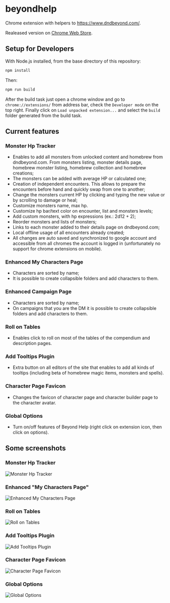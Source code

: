 # beyondhelp
Chrome extension with helpers to https://www.dndbeyond.com/. 

Realeased version on [Chrome Web Store](https://chrome.google.com/webstore/detail/beyond-help/aojmegjchfjmkgmihimpplblfalnpdop?hl=en).

## Setup for Developers

With Node.js installed, from the base directory of this repository:
```bash
npm install
```
Then:
```bash
npm run build
```
After the build task just open a chrome window and go to `chrome://extensions/` from address bar, check the `Developer mode` on the top right. Finally click on `Load unpacked extension...` and select the `build` folder generated from the build task.

## Current features

### Monster Hp Tracker
- Enables to add all monsters from unlocked content and homebrew from dndbeyond.com. From monsters listing, monster details page, homebrew monster listing, homebrew collection and homebrew creations;
- The monsters can be added with average HP or calculated one;
- Creation of independent encounters. This allows to prepare the encounters before hand and quickly swap from one to another;
- Change the monsters current HP by clicking and typing the new value or by scrolling to damage or heal;
- Customize monsters name, max hp.
- Customize hp bar/text color on encounter, list and monsters levels;
- Add custom monsters, with hp expressions (ex.: 2d12 + 2);
- Reorder monsters and lists of monsters;
- Links to each monster added to their details page on dndbeyond.com;
- Local offline usage of all encounters already created;
- All changes are auto saved and synchronized to google account and accessible from all chromes the account is logged in (unfortunately no support for chrome extensions on mobile).

### Enhanced My Characters Page
- Characters are sorted by name;
- It is possible to create collapsible folders and add characters to them.

### Enhanced Campaign Page
- Characters are sorted by name;
- On campaigns that you are the DM it is possible to create collapsible folders and add characters to them.

### Roll on Tables
- Enables click to roll on most of the tables of the compendium and description pages.

### Add Tooltips Plugin
- Extra button on all editors of the site that enables to add all kinds of tooltips (including beta of homebrew magic items, monsters and spells).

### Character Page Favicon
- Changes the favicon of character page and character builder page to the character avatar.

### Global Options
- Turn on/off features of Beyond Help (right click on extension icon, then click on options).

## Some screenshots

### Monster Hp Tracker
![Monster Hp Tracker](http://i.imgur.com/ny8dadX.png)

### Enhanced "My Characters Page"
![Enhanced My Characters Page](http://i.imgur.com/OfrTahJ.png)

### Roll on Tables
![Roll on Tables](http://i.imgur.com/ewhJtQj.png)

### Add Tooltips Plugin
![Add Tooltips Plugin](http://i.imgur.com/3Ln9zfJ.png)

### Character Page Favicon
![Character Page Favicon](http://i.imgur.com/gXTRLpd.png)

### Global Options
![Global Options](http://i.imgur.com/o7XwcNG.png)
